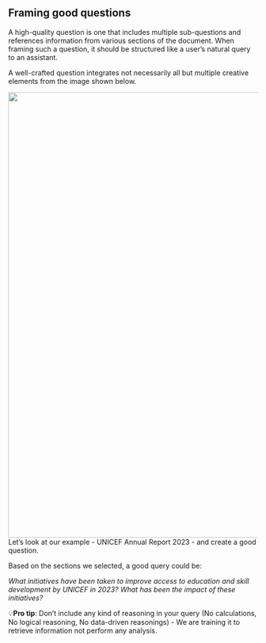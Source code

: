 ## Framing good questions

A high-quality question is one that includes multiple sub-questions and references information from various sections of the document. When framing such a question, it should be structured like a user’s natural query to an assistant.

A well-crafted question integrates not necessarily all but multiple creative elements from the image shown below.

<img height = "900" width = "800" src = "${PRIVATE_IMAGE_INTRO_2}" />
Let’s look at our example - UNICEF Annual Report 2023 - and create a good question.

Based on the sections we selected, a good query could be:

*What initiatives have been taken to improve access to education and skill development by UNICEF in 2023? What has been the impact of these initiatives?*

💡**Pro tip**: Don’t include any kind of reasoning in your query (No calculations, No logical reasoning, No data-driven reasonings) - We are training it to retrieve information not perform any analysis.
